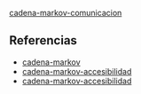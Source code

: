[cadena-markov-comunicacion](pdf/cadena-markov-comunicacion.pdf)

## Referencias
- [cadena-markov](./cadena-markov.md)
- [cadena-markov-accesibilidad](./cadena-markov-accesibilidad.md)
- [cadena-markov-accesibilidad](./cadena-markov-accesibilidad.md)
